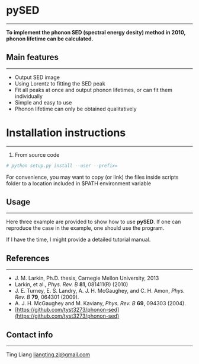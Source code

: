 # pySED
--------------------------
**To implement the phonon SED (spectral energy desity) method in 2010, phonon lifetime can be calculated.** 

## Main features
-------------
- Output SED image 
- Using Lorentz to fitting the SED peak 
- Fit all peaks at once and output phonon lifetimes, or can fit them individually
- Simple and easy to use
- Phonon lifetime can only be obtained qualitatively

# Installation instructions
--------------------------

1) From source code
```python
# python setup.py install --user --prefix=
```

For convenience, you may want to copy (or link) the files inside scripts
folder to a location included in $PATH environment variable

## Usage
--------------------------
Here three example are provided to show how to use **pySED**. 
If one can reproduce the case in the example, one should use the program.

If I have the time, I might provide a detailed tutorial manual.

## References
--------------------------
* J. M. Larkin, Ph.D. thesis, Carnegie Mellon University, 2013
* Larkin, et al., *Phys. Rev. B* **81**, 081411(R) (2010)
* J. E. Turney, E. S. Landry, A. J. H. McGaughey, and C. H. Amon, *Phys. Rev. B* **79**, 064301 (2009).
* A. J. H. McGaughey and M. Kaviany, *Phys. Rev. B* **69**, 094303 (2004).
* [https://github.com/tyst3273/phonon-sed](https://github.com/tyst3273/phonon-sed)


## Contact info
---------------------------------------------------------
Ting Liang
liangting.zj@gmail.com

